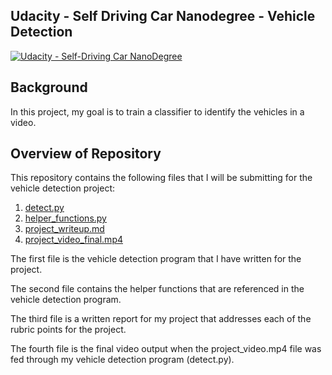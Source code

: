 ## Udacity - Self Driving Car Nanodegree - Vehicle Detection
[![Udacity - Self-Driving Car NanoDegree](https://s3.amazonaws.com/udacity-sdc/github/shield-carnd.svg)](http://www.udacity.com/drive)

Background
---
In this project, my goal is to train a classifier to identify the vehicles in a video.

Overview of Repository
---
This repository contains the following files that I will be submitting for the vehicle detection project:

1.  [detect.py](https://github.com/MartinKan/CarND-Vehicle-Detection-master/blob/master/detect.py)
2.  [helper_functions.py](https://github.com/MartinKan/CarND-Vehicle-Detection-master/blob/master/helper_functions.py)
2.  [project_writeup.md](https://github.com/MartinKan/CarND-Vehicle-Detection-master/blob/master/project_writeup.md)
3.  [project_video_final.mp4](https://github.com/MartinKan/CarND-Vehicle-Detection-master/blob/master/output_images/project_video_final.mp4)

The first file is the vehicle detection program that I have written for the project.

The second file contains the helper functions that are referenced in the vehicle detection program.

The third file is a written report for my project that addresses each of the rubric points for the project.

The fourth file is the final video output when the project_video.mp4 file was fed through my vehicle detection program (detect.py).
